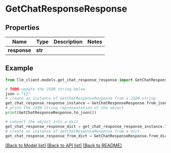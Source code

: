 # GetChatResponseResponse


## Properties

Name | Type | Description | Notes
------------ | ------------- | ------------- | -------------
**response** | **str** |  |

## Example

```python
from llm_client.models.get_chat_response_response import GetChatResponseResponse

# TODO update the JSON string below
json = "{}"
# create an instance of GetChatResponseResponse from a JSON string
get_chat_response_response_instance = GetChatResponseResponse.from_json(json)
# print the JSON string representation of the object
print(GetChatResponseResponse.to_json())

# convert the object into a dict
get_chat_response_response_dict = get_chat_response_response_instance.to_dict()
# create an instance of GetChatResponseResponse from a dict
get_chat_response_response_from_dict = GetChatResponseResponse.from_dict(get_chat_response_response_dict)
```
[[Back to Model list]](../README.md#documentation-for-models) [[Back to API list]](../README.md#documentation-for-api-endpoints) [[Back to README]](../README.md)
